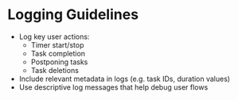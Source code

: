 # Logging Guidelines

- Log key user actions:
  - Timer start/stop
  - Task completion
  - Postponing tasks
  - Task deletions
- Include relevant metadata in logs (e.g. task IDs, duration values)
- Use descriptive log messages that help debug user flows
